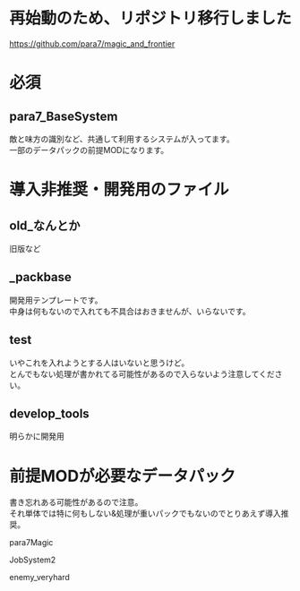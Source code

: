 # 再始動のため、リポジトリ移行しました

https://github.com/para7/magic_and_frontier

# 必須

## para7_BaseSystem

敵と味方の識別など、共通して利用するシステムが入ってます。  
一部のデータパックの前提MODになります。

# 導入非推奨・開発用のファイル

## old_なんとか

旧版など

## _packbase

開発用テンプレートです。  
中身は何もないので入れても不具合はおきませんが、いらないです。

## test

いやこれを入れようとする人はいないと思うけど。  
とんでもない処理が書かれてる可能性があるので入らないよう注意してください。

## develop_tools

明らかに開発用

# 前提MODが必要なデータパック

書き忘れある可能性があるので注意。  
それ単体では特に何もしない&処理が重いパックでもないのでとりあえず導入推奨。  

para7Magic

JobSystem2

enemy_veryhard
